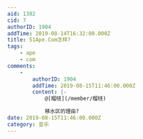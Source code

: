 ```yaml
---
aid: 1382
cid: 7
authorID: 1904
addTime: 2019-08-14T16:32:00.000Z
title: 51Ape.Com怎样?
tags:
    - ape
    - com
comments:
    -
        authorID: 1904
        addTime: 2019-08-15T11:46:00.000Z
        content: |-
            @[榴梿](/member/榴梿)

            移水区的理由?
date: 2019-08-15T11:46:00.000Z
category: 音乐
---
```



